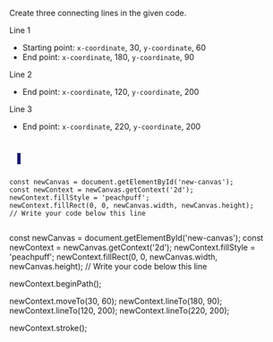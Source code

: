 Create three connecting lines
in the given code.

Line 1
- Starting point: `x-coordinate`, 30, `y-coordinate`, 60
- End point: `x-coordinate`, 180, `y-coordinate`, 90

Line 2
- End point: `x-coordinate`, 120, `y-coordinate`, 200

Line 3
- End point: `x-coordinate`, 220, `y-coordinate`, 200

<codeblock language="javascript" type="exercise" testMode="fixedInput">
<code>
<panel language="html">
  <canvas id="new-canvas" width="400px" height="300px" style="border: 3px solid midnightblue;"></canvas>
</panel>
<panel language="javascript">
const newCanvas = document.getElementById('new-canvas');
const newContext = newCanvas.getContext('2d');
newContext.fillStyle = 'peachpuff';
newContext.fillRect(0, 0, newCanvas.width, newCanvas.height);
// Write your code below this line

</panel>
</code>

<solution>
const newCanvas = document.getElementById('new-canvas');
const newContext = newCanvas.getContext('2d');
newContext.fillStyle = 'peachpuff';
newContext.fillRect(0, 0, newCanvas.width, newCanvas.height);
// Write your code below this line

newContext.beginPath();

newContext.moveTo(30, 60);
newContext.lineTo(180, 90);
newContext.lineTo(120, 200);
newContext.lineTo(220, 200);

newContext.stroke();
</solution>
</codeblock>